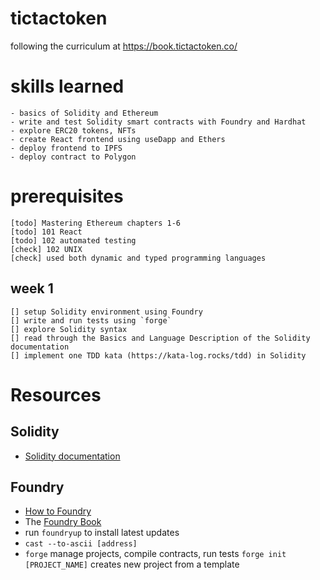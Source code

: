 # tictactoken
following the curriculum at https://book.tictactoken.co/

# skills learned
	- basics of Solidity and Ethereum
	- write and test Solidity smart contracts with Foundry and Hardhat
	- explore ERC20 tokens, NFTs
	- create React frontend using useDapp and Ethers
	- deploy frontend to IPFS
	- deploy contract to Polygon

# prerequisites 
	[todo] Mastering Ethereum chapters 1-6
	[todo] 101 React
	[todo] 102 automated testing
	[check] 102 UNIX
	[check] used both dynamic and typed programming languages


## week 1
	[] setup Solidity environment using Foundry
	[] write and run tests using `forge`
	[] explore Solidity syntax
	[] read through the Basics and Language Description of the Solidity documentation
	[] implement one TDD kata (https://kata-log.rocks/tdd) in Solidity






# Resources
## Solidity
- [Solidity documentation](https://docs.soliditylang.org/)

## Foundry
- [How to Foundry](https://www.youtube.com/watch?v=Rp_V7bYiTCM)
- The [Foundry Book](https://book.getfoundry.sh/)
- run `foundryup` to install latest updates
- `cast --to-ascii [address]`
- `forge` manage projects, compile contracts, run tests
`forge init [PROJECT_NAME]` creates new project from a template

##